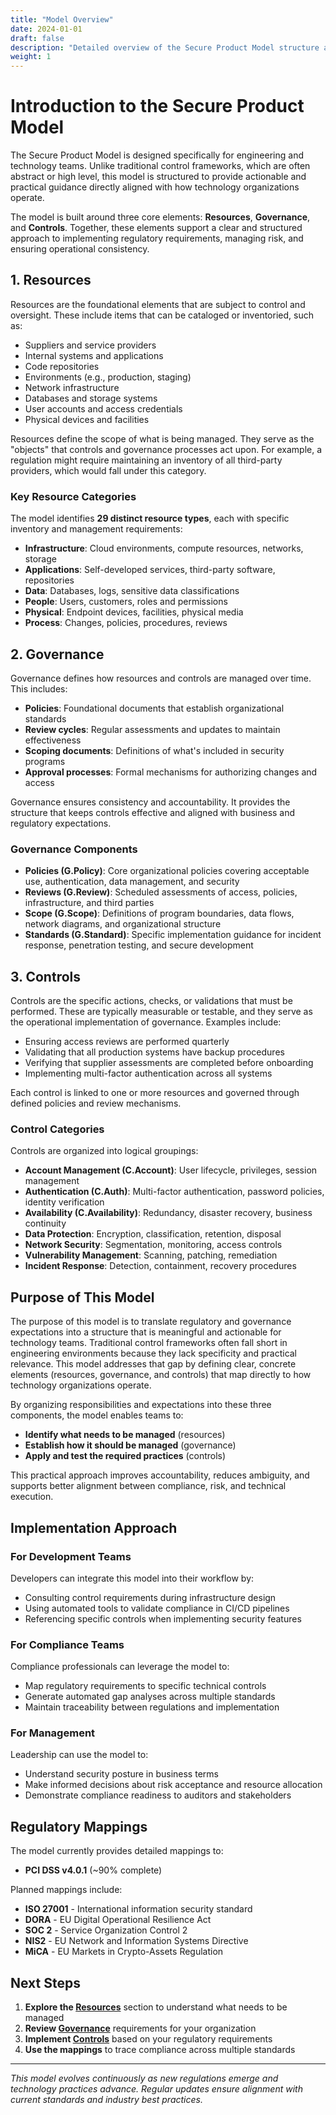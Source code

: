 ```yaml
---
title: "Model Overview"
date: 2024-01-01
draft: false
description: "Detailed overview of the Secure Product Model structure and methodology"
weight: 1
---
```


# Introduction to the Secure Product Model

The Secure Product Model is designed specifically for engineering and technology teams. Unlike traditional control frameworks, which are often abstract or high level, this model is structured to provide actionable and practical guidance directly aligned with how technology organizations operate.

The model is built around three core elements: **Resources**, **Governance**, and **Controls**. Together, these elements support a clear and structured approach to implementing regulatory requirements, managing risk, and ensuring operational consistency.

## 1. Resources

Resources are the foundational elements that are subject to control and oversight. These include items that can be cataloged or inventoried, such as:

- Suppliers and service providers
- Internal systems and applications
- Code repositories
- Environments (e.g., production, staging)
- Network infrastructure
- Databases and storage systems
- User accounts and access credentials
- Physical devices and facilities

Resources define the scope of what is being managed. They serve as the "objects" that controls and governance processes act upon. For example, a regulation might require maintaining an inventory of all third-party providers, which would fall under this category.

### Key Resource Categories

The model identifies **29 distinct resource types**, each with specific inventory and management requirements:

- **Infrastructure**: Cloud environments, compute resources, networks, storage
- **Applications**: Self-developed services, third-party software, repositories
- **Data**: Databases, logs, sensitive data classifications
- **People**: Users, customers, roles and permissions
- **Physical**: Endpoint devices, facilities, physical media
- **Process**: Changes, policies, procedures, reviews

## 2. Governance

Governance defines how resources and controls are managed over time. This includes:

- **Policies**: Foundational documents that establish organizational standards
- **Review cycles**: Regular assessments and updates to maintain effectiveness
- **Scoping documents**: Definitions of what's included in security programs
- **Approval processes**: Formal mechanisms for authorizing changes and access

Governance ensures consistency and accountability. It provides the structure that keeps controls effective and aligned with business and regulatory expectations.

### Governance Components

- **Policies (G.Policy)**: Core organizational policies covering acceptable use, authentication, data management, and security
- **Reviews (G.Review)**: Scheduled assessments of access, policies, infrastructure, and third parties
- **Scope (G.Scope)**: Definitions of program boundaries, data flows, network diagrams, and organizational structure
- **Standards (G.Standard)**: Specific implementation guidance for incident response, penetration testing, and secure development

## 3. Controls

Controls are the specific actions, checks, or validations that must be performed. These are typically measurable or testable, and they serve as the operational implementation of governance. Examples include:

- Ensuring access reviews are performed quarterly
- Validating that all production systems have backup procedures
- Verifying that supplier assessments are completed before onboarding
- Implementing multi-factor authentication across all systems

Each control is linked to one or more resources and governed through defined policies and review mechanisms.

### Control Categories

Controls are organized into logical groupings:

- **Account Management (C.Account)**: User lifecycle, privileges, session management
- **Authentication (C.Auth)**: Multi-factor authentication, password policies, identity verification
- **Availability (C.Availability)**: Redundancy, disaster recovery, business continuity
- **Data Protection**: Encryption, classification, retention, disposal
- **Network Security**: Segmentation, monitoring, access controls
- **Vulnerability Management**: Scanning, patching, remediation
- **Incident Response**: Detection, containment, recovery procedures

## Purpose of This Model

The purpose of this model is to translate regulatory and governance expectations into a structure that is meaningful and actionable for technology teams. Traditional control frameworks often fall short in engineering environments because they lack specificity and practical relevance. This model addresses that gap by defining clear, concrete elements (resources, governance, and controls) that map directly to how technology organizations operate.

By organizing responsibilities and expectations into these three components, the model enables teams to:

- **Identify what needs to be managed** (resources)
- **Establish how it should be managed** (governance)
- **Apply and test the required practices** (controls)

This practical approach improves accountability, reduces ambiguity, and supports better alignment between compliance, risk, and technical execution.

## Implementation Approach

### For Development Teams

Developers can integrate this model into their workflow by:
- Consulting control requirements during infrastructure design
- Using automated tools to validate compliance in CI/CD pipelines
- Referencing specific controls when implementing security features

### For Compliance Teams

Compliance professionals can leverage the model to:
- Map regulatory requirements to specific technical controls
- Generate automated gap analyses across multiple standards
- Maintain traceability between regulations and implementation

### For Management

Leadership can use the model to:
- Understand security posture in business terms
- Make informed decisions about risk acceptance and resource allocation
- Demonstrate compliance readiness to auditors and stakeholders

## Regulatory Mappings

The model currently provides detailed mappings to:

- **PCI DSS v4.0.1** (~90% complete)

Planned mappings include:
- **ISO 27001** - International information security standard
- **DORA** - EU Digital Operational Resilience Act
- **SOC 2** - Service Organization Control 2
- **NIS2** - EU Network and Information Systems Directive
- **MiCA** - EU Markets in Crypto-Assets Regulation

## Next Steps

1. **Explore the [Resources](/resources/)** section to understand what needs to be managed
2. **Review [Governance](/governance/)** requirements for your organization
3. **Implement [Controls](/controls/)** based on your regulatory requirements
4. **Use the mappings** to trace compliance across multiple standards

---

*This model evolves continuously as new regulations emerge and technology practices advance. Regular updates ensure alignment with current standards and industry best practices.*